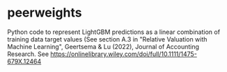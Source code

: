 # peerweights
Python code to represent LightGBM predictions as a linear combination of training data target values (See section A.3 in "Relative Valuation with Machine Learning", Geertsema &amp; Lu (2022), Journal of Accounting Research. See https://onlinelibrary.wiley.com/doi/full/10.1111/1475-679X.12464
